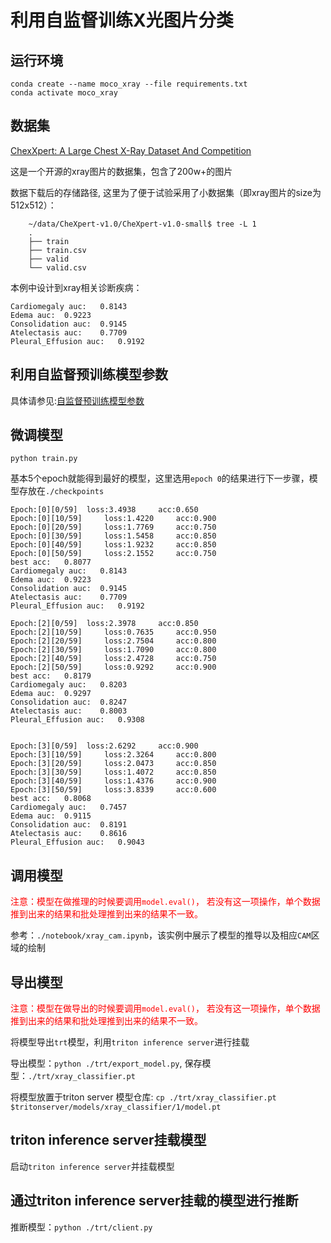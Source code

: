 # 利用自监督训练X光图片分类

## 运行环境
```
conda create --name moco_xray --file requirements.txt
conda activate moco_xray
```

## 数据集

[ChexXpert: A Large Chest X-Ray Dataset And Competition](https://stanfordmlgroup.github.io/competitions/chexpert/)

这是一个开源的xray图片的数据集，包含了200w+的图片

数据下载后的存储路径, 这里为了便于试验采用了小数据集（即xray图片的size为512x512）：

```
    ~/data/CheXpert-v1.0/CheXpert-v1.0-small$ tree -L 1
    .
    ├── train
    ├── train.csv
    ├── valid
    └── valid.csv

```

本例中设计到xray相关诊断疾病：

```
Cardiomegaly auc:	0.8143
Edema auc:	0.9223
Consolidation auc:	0.9145
Atelectasis auc:	0.7709
Pleural_Effusion auc:	0.9192
```

## 利用自监督预训练模型参数

具体请参见:[自监督预训练模型参数](./moco/readme.md)

## 微调模型

`python train.py`

基本5个epoch就能得到最好的模型，这里选用`epoch 0`的结果进行下一步骤，模型存放在`./checkpoints`
```
Epoch:[0][0/59]	 loss:3.4938 	 acc:0.650
Epoch:[0][10/59]	 loss:1.4220 	 acc:0.900
Epoch:[0][20/59]	 loss:1.7769 	 acc:0.750
Epoch:[0][30/59]	 loss:1.5458 	 acc:0.850
Epoch:[0][40/59]	 loss:1.9232 	 acc:0.850
Epoch:[0][50/59]	 loss:2.1552 	 acc:0.750
best acc:	0.8077
Cardiomegaly auc:	0.8143
Edema auc:	0.9223
Consolidation auc:	0.9145
Atelectasis auc:	0.7709
Pleural_Effusion auc:	0.9192

Epoch:[2][0/59]	 loss:2.3978 	 acc:0.850
Epoch:[2][10/59]	 loss:0.7635 	 acc:0.950
Epoch:[2][20/59]	 loss:2.7504 	 acc:0.800
Epoch:[2][30/59]	 loss:1.7090 	 acc:0.800
Epoch:[2][40/59]	 loss:2.4728 	 acc:0.750
Epoch:[2][50/59]	 loss:0.9292 	 acc:0.900
best acc:	0.8179
Cardiomegaly auc:	0.8203
Edema auc:	0.9297
Consolidation auc:	0.8247
Atelectasis auc:	0.8003
Pleural_Effusion auc:	0.9308


Epoch:[3][0/59]	 loss:2.6292 	 acc:0.900
Epoch:[3][10/59]	 loss:2.3264 	 acc:0.800
Epoch:[3][20/59]	 loss:2.0473 	 acc:0.850
Epoch:[3][30/59]	 loss:1.4072 	 acc:0.850
Epoch:[3][40/59]	 loss:1.4376 	 acc:0.900
Epoch:[3][50/59]	 loss:3.8339 	 acc:0.600
best acc:	0.8068
Cardiomegaly auc:	0.7457
Edema auc:	0.9115
Consolidation auc:	0.8191
Atelectasis auc:	0.8616
Pleural_Effusion auc:	0.9043
```

## 调用模型

<font color='red'/>注意：模型在做推理的时候要调用`model.eval()`， 若没有这一项操作，单个数据推到出来的结果和批处理推到出来的结果不一致。</font>

参考：`./notebook/xray_cam.ipynb`，该实例中展示了模型的推导以及相应`CAM`区域的绘制


## 导出模型

<font color='red'/>注意：模型在做导出的时候要调用`model.eval()`， 若没有这一项操作，单个数据推到出来的结果和批处理推到出来的结果不一致。</font>

将模型导出`trt`模型，利用`triton inference server`进行挂载

导出模型：`python ./trt/export_model.py`, 保存模型：`./trt/xray_classifier.pt`

将模型放置于triton server 模型仓库: `cp ./trt/xray_classifier.pt $tritonserver/models/xray_classifier/1/model.pt`

## triton inference server挂载模型

启动`triton inference server`并挂载模型


## 通过triton inference server挂载的模型进行推断

推断模型：`python ./trt/client.py`





